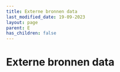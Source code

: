 ```yaml
---
title: Externe bronnen data
last_modified_date: 19-09-2023
layout: page
parent: E
has_children: false
---
```


Externe bronnen data
====================

